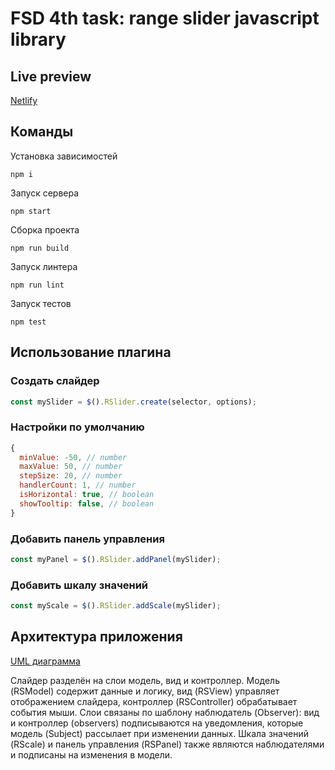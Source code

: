 # FSD 4th task: range slider javascript library

## Live preview

[Netlify](https://peaceful-joliot-362591.netlify.app/demo.html)

## Команды

Установка зависимостей

```
npm i
```

Запуск сервера

```
npm start
```

Сборка проекта

```
npm run build
```

Запуск линтера

```
npm run lint
```

Запуск тестов

```
npm test
```

## Использование плагина

### Создать слайдер

```javascript
const mySlider = $().RSlider.create(selector, options);
```

### Настройки по умолчанию

```javascript
{
  minValue: -50, // number
  maxValue: 50, // number
  stepSize: 20, // number
  handlerCount: 1, // number
  isHorizontal: true, // boolean
  showTooltip: false, // boolean
}
```

### Добавить панель управления

```javascript
const myPanel = $().RSlider.addPanel(mySlider);
```

### Добавить шкалу значений

```javascript
const myScale = $().RSlider.addScale(mySlider);
```

## Архитектура приложения

[UML диаграмма](https://viewer.diagrams.net/?highlight=0000ff&edit=_blank&layers=1&nav=1&title=fsd4uml.drawio#Uhttps%3A%2F%2Fraw.githubusercontent.com%2Frsilivestr%2FFSD4thTask%2Fmaster%2Ffsd4uml.drawio)

Слайдер разделён на слои модель, вид и контроллер. Модель (RSModel) содержит данные и логику, вид (RSView) управляет отображением слайдера, контроллер (RSController) обрабатывает события мыши. Слои связаны по шаблону наблюдатель (Observer): вид и контроллер (observers) подписываются на уведомления, которые модель (Subject) рассылает при изменении данных. Шкала значений (RScale) и панель управления (RSPanel) также являются наблюдателями и подписаны на изменения в модели.
